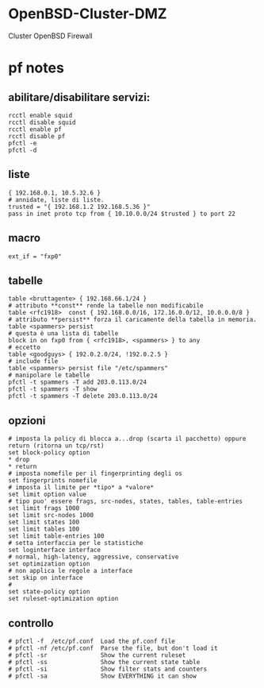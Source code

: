 # OpenBSD-Cluster-DMZ
Cluster OpenBSD Firewall

# pf notes
## abilitare/disabilitare servizi:
    rcctl enable squid
    rcctl disable squid
    rcctl enable pf
    rcctl disable pf
    pfctl -e
    pfctl -d
## liste
    { 192.168.0.1, 10.5.32.6 }
    # annidate, liste di liste.
    trusted = "{ 192.168.1.2 192.168.5.36 }"
    pass in inet proto tcp from { 10.10.0.0/24 $trusted } to port 22
    
## macro
    ext_if = "fxp0"
## tabelle
    table <bruttagente> { 192.168.66.1/24 }
    # attributo **const** rende la tabelle non modificabile
    table <rfc1918>  const { 192.168.0.0/16, 172.16.0.0/12, 10.0.0.0/8 }
    # attributo **persist** forza il caricamente della tabella in memoria.
    table <spammers> persist
    # questa è una lista di tabelle
    block in on fxp0 from { <rfc1918>, <spammers> } to any
    # eccetto
    table <goodguys> { 192.0.2.0/24, !192.0.2.5 }
    # include file
    table <spammers> persist file "/etc/spammers"
    # manipolare le tabelle
    pfctl -t spammers -T add 203.0.113.0/24
    pfctl -t spammers -T show
    pfctl -t spammers -T delete 203.0.113.0/24
    
## opzioni
    # imposta la policy di blocca a...drop (scarta il pacchetto) oppure return (ritorna un tcp/rst)
    set block-policy option
    * drop
    * return
    # imposta nomefile per il fingerprinting degli os
    set fingerprints nomefile
    # imposta il limite per *tipo* a *valore* 
    set limit option value
    # tipo puo' essere frags, src-nodes, states, tables, table-entries   
    set limit frags 1000
    set limit src-nodes 1000
    set limit states 100
    set limit tables 100
    set limit table-entries 100
    # setta interfaccia per le statistiche
    set loginterface interface
    # normal, high-latency, aggressive, conservative
    set optimization option
    # non applica le regole a interface
    set skip on interface
    #
    set state-policy option
    set ruleset-optimization option

## controllo
    # pfctl -f  /etc/pf.conf  Load the pf.conf file
    # pfctl -nf /etc/pf.conf  Parse the file, but don't load it
    # pfctl -sr               Show the current ruleset
    # pfctl -ss               Show the current state table
    # pfctl -si               Show filter stats and counters
    # pfctl -sa               Show EVERYTHING it can show
    
    
